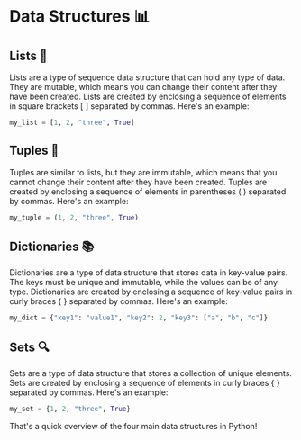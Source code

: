# **Data Structures 📊**

## **Lists 📝**
Lists are a type of sequence data structure that can hold any type of data. They are mutable, which means you can change their content after they have been created. Lists are created by enclosing a sequence of elements in square brackets [ ] separated by commas. Here's an example:
```py
my_list = [1, 2, "three", True]
```

## **Tuples 📎**
Tuples are similar to lists, but they are immutable, which means that you cannot change their content after they have been created. Tuples are created by enclosing a sequence of elements in parentheses ( ) separated by commas. Here's an example:
```py
my_tuple = (1, 2, "three", True)
```

## **Dictionaries 📚**
Dictionaries are a type of data structure that stores data in key-value pairs. The keys must be unique and immutable, while the values can be of any type. Dictionaries are created by enclosing a sequence of key-value pairs in curly braces { } separated by commas. Here's an example:
```py
my_dict = {"key1": "value1", "key2": 2, "key3": ["a", "b", "c"]}
```

## **Sets 🔍**
Sets are a type of data structure that stores a collection of unique elements. Sets are created by enclosing a sequence of elements in curly braces { } separated by commas. Here's an example:
```py
my_set = {1, 2, "three", True}
```

That's a quick overview of the four main data structures in Python!
